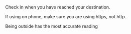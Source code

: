 Check in when you have reached your destination.

If using on phone, make sure you are using https, not http.

Being outside has the most accurate reading